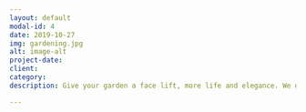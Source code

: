 ```yaml
---
layout: default
modal-id: 4
date: 2019-10-27
img: gardening.jpg
alt: image-alt
project-date: 
client: 
category: 
description: Give your garden a face lift, more life and elegance. We do everything from planting and trimming to lawn mowing and fruit and berry picking. 

---
```

